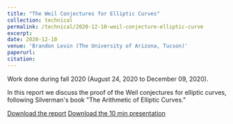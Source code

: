```yaml
---
title: "The Weil Conjectures for Elliptic Curves"
collection: technical
permalink: /technical/2020-12-10-weil-conjecture-elliptic-curve
excerpt:
date: 2020-12-10
venue: 'Brandon Levin (The University of Arizona, Tucson)'
paperurl: 
citation: 
---
```

Work done during fall 2020 (August 24, 2020 to December 09, 2020).

In this report we discuss the proof of the Weil conjectures for elliptic curves, following Silverman's book "The Arithmetic of Elliptic Curves."

[Download the report](ttp://gkorpal.github.io/files/fall2020-weil_conjecture_elliptic_curve-gaurish.pdf)
[Download the 10 min presentation](http://gkorpal.github.io/files/fall2020-slides-weil_conjecture_elliptic_curve-gaurish.pdf)
